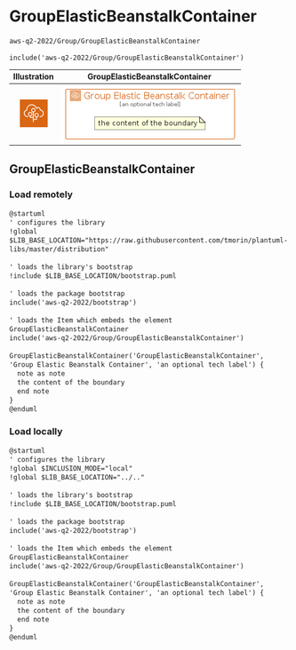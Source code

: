 # GroupElasticBeanstalkContainer


```text
aws-q2-2022/Group/GroupElasticBeanstalkContainer
```

```text
include('aws-q2-2022/Group/GroupElasticBeanstalkContainer')
```



| Illustration | GroupElasticBeanstalkContainer |
| :---: | :---: |
| ![illustration for Illustration](../../aws-q2-2022/Resource/GroupIcons/ElasticBeanstalkContainer.png) | ![illustration for GroupElasticBeanstalkContainer](../../aws-q2-2022/Group/GroupElasticBeanstalkContainer.Local.png) |




## GroupElasticBeanstalkContainer

### Load remotely
```plantuml
@startuml
' configures the library
!global $LIB_BASE_LOCATION="https://raw.githubusercontent.com/tmorin/plantuml-libs/master/distribution"

' loads the library's bootstrap
!include $LIB_BASE_LOCATION/bootstrap.puml

' loads the package bootstrap
include('aws-q2-2022/bootstrap')

' loads the Item which embeds the element GroupElasticBeanstalkContainer
include('aws-q2-2022/Group/GroupElasticBeanstalkContainer')

GroupElasticBeanstalkContainer('GroupElasticBeanstalkContainer', 'Group Elastic Beanstalk Container', 'an optional tech label') {
  note as note
  the content of the boundary
  end note
}
@enduml
```

### Load locally
```plantuml
@startuml
' configures the library
!global $INCLUSION_MODE="local"
!global $LIB_BASE_LOCATION="../.."

' loads the library's bootstrap
!include $LIB_BASE_LOCATION/bootstrap.puml

' loads the package bootstrap
include('aws-q2-2022/bootstrap')

' loads the Item which embeds the element GroupElasticBeanstalkContainer
include('aws-q2-2022/Group/GroupElasticBeanstalkContainer')

GroupElasticBeanstalkContainer('GroupElasticBeanstalkContainer', 'Group Elastic Beanstalk Container', 'an optional tech label') {
  note as note
  the content of the boundary
  end note
}
@enduml
```

